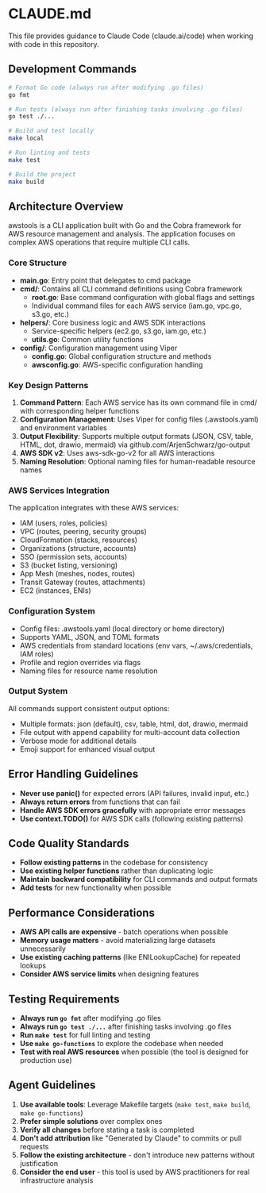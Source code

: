 # CLAUDE.md

This file provides guidance to Claude Code (claude.ai/code) when working with code in this repository.

## Development Commands

```bash
# Format Go code (always run after modifying .go files)
go fmt

# Run tests (always run after finishing tasks involving .go files)
go test ./...

# Build and test locally
make local

# Run linting and tests
make test

# Build the project
make build
```

## Architecture Overview

awstools is a CLI application built with Go and the Cobra framework for AWS resource management and analysis. The application focuses on complex AWS operations that require multiple CLI calls.

### Core Structure

- **main.go**: Entry point that delegates to cmd package
- **cmd/**: Contains all CLI command definitions using Cobra framework
  - **root.go**: Base command configuration with global flags and settings
  - Individual command files for each AWS service (iam.go, vpc.go, s3.go, etc.)
- **helpers/**: Core business logic and AWS SDK interactions
  - Service-specific helpers (ec2.go, s3.go, iam.go, etc.)
  - **utils.go**: Common utility functions
- **config/**: Configuration management using Viper
  - **config.go**: Global configuration structure and methods
  - **awsconfig.go**: AWS-specific configuration handling

### Key Design Patterns

1. **Command Pattern**: Each AWS service has its own command file in cmd/ with corresponding helper functions
2. **Configuration Management**: Uses Viper for config files (.awstools.yaml) and environment variables
3. **Output Flexibility**: Supports multiple output formats (JSON, CSV, table, HTML, dot, drawio, mermaid) via github.com/ArjenSchwarz/go-output
4. **AWS SDK v2**: Uses aws-sdk-go-v2 for all AWS interactions
5. **Naming Resolution**: Optional naming files for human-readable resource names

### AWS Services Integration

The application integrates with these AWS services:
- IAM (users, roles, policies)
- VPC (routes, peering, security groups)
- CloudFormation (stacks, resources)
- Organizations (structure, accounts)
- SSO (permission sets, accounts)
- S3 (bucket listing, versioning)
- App Mesh (meshes, nodes, routes)
- Transit Gateway (routes, attachments)
- EC2 (instances, ENIs)

### Configuration System

- Config files: .awstools.yaml (local directory or home directory)
- Supports YAML, JSON, and TOML formats
- AWS credentials from standard locations (env vars, ~/.aws/credentials, IAM roles)
- Profile and region overrides via flags
- Naming files for resource name resolution

### Output System

All commands support consistent output options:
- Multiple formats: json (default), csv, table, html, dot, drawio, mermaid
- File output with append capability for multi-account data collection
- Verbose mode for additional details
- Emoji support for enhanced visual output

## Error Handling Guidelines

- **Never use panic()** for expected errors (API failures, invalid input, etc.)
- **Always return errors** from functions that can fail
- **Handle AWS SDK errors gracefully** with appropriate error messages
- **Use context.TODO()** for AWS SDK calls (following existing patterns)

## Code Quality Standards

- **Follow existing patterns** in the codebase for consistency
- **Use existing helper functions** rather than duplicating logic
- **Maintain backward compatibility** for CLI commands and output formats
- **Add tests** for new functionality when possible

## Performance Considerations

- **AWS API calls are expensive** - batch operations when possible
- **Memory usage matters** - avoid materializing large datasets unnecessarily
- **Use existing caching patterns** (like ENILookupCache) for repeated lookups
- **Consider AWS service limits** when designing features

## Testing Requirements

- **Always run `go fmt`** after modifying .go files
- **Always run `go test ./...`** after finishing tasks involving .go files
- **Run `make test`** for full linting and testing
- **Use `make go-functions`** to explore the codebase when needed
- **Test with real AWS resources** when possible (the tool is designed for production use)

## Agent Guidelines

1. **Use available tools**: Leverage Makefile targets (`make test`, `make build`, `make go-functions`)
2. **Prefer simple solutions** over complex ones
3. **Verify all changes** before stating a task is completed
4. **Don't add attribution** like "Generated by Claude" to commits or pull requests
5. **Follow the existing architecture** - don't introduce new patterns without justification
6. **Consider the end user** - this tool is used by AWS practitioners for real infrastructure analysis